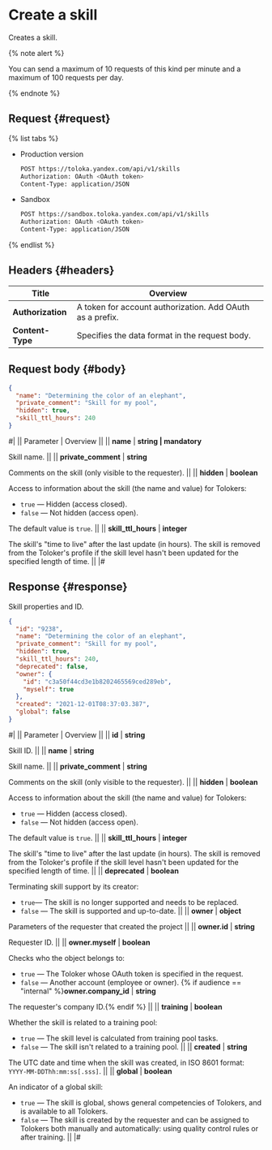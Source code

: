 # Create a skill

Creates a skill.

{% note alert %}

You can send a maximum of 10 requests of this kind per minute and a maximum of 100 requests per day.

{% endnote %}

## Request {#request}

{% list tabs %}

- Production version

    ```bash
    POST https://toloka.yandex.com/api/v1/skills
    Authorization: OAuth <OAuth token>
    Content-Type: application/JSON
    ```

- Sandbox

    ```bash
    POST https://sandbox.toloka.yandex.com/api/v1/skills
    Authorization: OAuth <OAuth token>
    Content-Type: application/JSON
    ```

{% endlist %}

## Headers {#headers}

Title | Overview
----- | -----
**Authorization** | A token for account authorization. Add OAuth as a prefix.
**Content-Type** | Specifies the data format in the request body.

## Request body {#body}

```json
{
  "name": "Determining the color of an elephant",
  "private_comment": "Skill for my pool",
  "hidden": true,
  "skill_ttl_hours": 240
}
```

#|
|| Parameter | Overview ||
|| **name** | **string \| mandatory**

Skill name. ||
|| **private_comment** | **string**

Comments on the skill (only visible to the requester). ||
|| **hidden** | **boolean**

Access to information about the skill (the name and value) for Tolokers:

- `true` — Hidden (access closed).
- `false` — Not hidden (access open).

The default value is `true`. ||
|| **skill_ttl_hours** | **integer**

The skill's "time to live" after the last update (in hours). The skill is removed from the Toloker's profile if the skill level hasn't been updated for the specified length of time. ||
|#

## Response {#response}

Skill properties and ID.

```json
{
  "id": "9238",
  "name": "Determining the color of an elephant",
  "private_comment": "Skill for my pool",
  "hidden": true,
  "skill_ttl_hours": 240,
  "deprecated": false,
  "owner": {
    "id": "c3a50f44cd3e1b8202465569ced289eb",
    "myself": true
  },
  "created": "2021-12-01T08:37:03.387",
  "global": false
}
```

#|
|| Parameter | Overview ||
|| **id** | **string**

Skill ID. ||
|| **name** | **string**

Skill name. ||
|| **private_comment** | **string**

Comments on the skill (only visible to the requester). ||
|| **hidden** | **boolean**

Access to information about the skill (the name and value) for Tolokers:

- `true` — Hidden (access closed).
- `false` — Not hidden (access open).

The default value is `true`. ||
|| **skill_ttl_hours** | **integer**

The skill's "time to live" after the last update (in hours). The skill is removed from the Toloker's profile if the skill level hasn't been updated for the specified length of time. ||
|| **deprecated** | **boolean**

Terminating skill support by its creator:

- `true`— The skill is no longer supported and needs to be replaced.
- `false` — The skill is supported and up-to-date. ||
|| **owner** | **object**

Parameters of the requester that created the project ||
|| **owner.id** | **string**

Requester ID. ||
|| **owner.myself** | **boolean**

Checks who the object belongs to:

- `true` — The Toloker whose OAuth token is specified in the request.
- `false` — Another account (employee or owner).
{% if audience == "internal" %}**owner.company_id** | **string**

The requester's company ID.{% endif %} ||
|| **training** | **boolean**

Whether the skill is related to a training pool:

- `true` — The skill level is calculated from training pool tasks.
- `false` — The skill isn't related to a training pool. ||
|| **created** | **string**

The UTC date and time when the skill was created, in ISO 8601 format: `YYYY-MM-DDThh:mm:ss[.sss]`. ||
|| **global** | **boolean**

An indicator of a global skill:

- `true` — The skill is global, shows general competencies of Tolokers, and is available to all Tolokers.
- `false` — The skill is created by the requester and can be assigned to Tolokers both manually and automatically: using quality control rules or after training. ||
|#